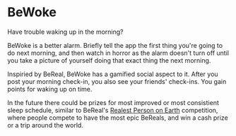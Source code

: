 # BeWoke

Have trouble waking up in the morning?

BeWoke is a better alarm. Briefly tell the app the first thing you're going to do next morning, and then watch in horror as the alarm doesn't turn off until you take a picture of yourself doing that exact thing the next morning.

Inspiried by BeReal, BeWoke has a gamified social aspect to it. After you post your morning check-in, you also see your friends' check-ins. You gain points for waking up on time.

In the future there could be prizes for most improved or most consistient sleep schedule, similar to BeReal's [Realest Person on Earth](https://www.realestpersononearth.com/) competition, where people compete to have the most epic BeReals, and win a cash prize or a trip around the world.
